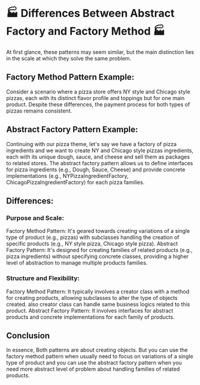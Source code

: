 # 🏭 Differences Between Abstract Factory and Factory Method 🏭

At first glance, these patterns may seem similar, but the main distinction lies in the scale at which they solve the same problem. 

## Factory Method Pattern Example:
Consider a scenario where a pizza store offers NY style and Chicago style pizzas, each with its distinct flavor profile and toppings but for one main product. Despite these differences, the payment process for both types of pizzas remains consistent.

## Abstract Factory Pattern Example:
Continuing with our pizza theme, let's say we have a factory of pizza ingredients and we want to create NY and Chicago style pizzas ingredients, each with its unique dough, sauce, and cheese and sell them as packages to related stores. The abstract factory pattern allows us to define interfaces for pizza ingredients (e.g., Dough, Sauce, Cheese) and provide concrete implementations (e.g., NYPizzaIngredientFactory, ChicagoPizzaIngredientFactory) for each pizza families.

## Differences:

### Purpose and Scale:
Factory Method Pattern: It's geared towards creating variations of a single type of product (e.g., pizzas) with subclasses handling the creation of specific products (e.g., NY style pizza, Chicago style pizza).
Abstract Factory Pattern: It's designed for creating families of related products (e.g., pizza ingredients) without specifying concrete classes, providing a higher level of abstraction to manage multiple products families.

### Structure and Flexibility:
Factory Method Pattern: It typically involves a creator class with a method for creating products, allowing subclasses to alter the type of objects created. also creator class can handle same business logics related to this product.
Abstract Factory Pattern: It involves interfaces for abstract products and concrete implementations for each family of products.

## Conclusion
In essence, Both patterns are about creating objects. But you can use the factory method pattern when usually need to focus on variations of a single type of product and you can use the abstract factory pattern when you need more abstract level of problem about handling families of related products.
